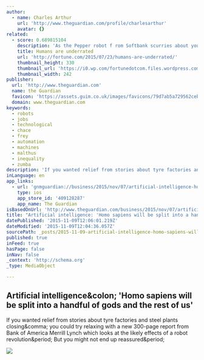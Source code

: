 ```yaml
---
author:
  - name: Charles Arthur
    url: 'http://www.theguardian.com/profile/charlesarthur'
    avatar: {}
related:
  - score: 0.689815104
    description: 'As the Pepper robot f rom Softbank scurries about your home or office, it reads your emotions by your words, tone of voice, facial expressions, and body language. It then responds in all those ways; its hands and posture in particular are remarkably expressive.'
    title: Humans are underrated
    url: 'http://fortune.com/2015/07/23/humans-are-underrated/'
    thumbnail_height: 330
    thumbnail_url: 'https://i0.wp.com/fortunedotcom.files.wordpress.com/2015/07/cov08_ainside.jpg?fit=440%2C330&quality=80&strip'
    thumbnail_width: 242
publisher:
  url: 'http://www.theguardian.com'
  name: the Guardian
  favicon: 'https://assets.guim.co.uk/images/favicons/79d7ab5a729562cebca9c6a13c324f0e/32x32.ico'
  domain: www.theguardian.com
keywords:
  - robots
  - jobs
  - technological
  - chace
  - frey
  - automation
  - machines
  - malthus
  - inequality
  - zumba
description: 'If you wanted relief from stories about tyre factories and steel plants closing, you could try relaxing with a new 300-page report from Bank of America Merrill Lynch which looks at the likely effects of a robot revolution. But you might not end up reassured.'
inLanguage: en
app_links:
  - url: 'gnmguardian://business/2015/nov/07/artificial-intelligence-homo-sapiens-split-handful-gods?contenttype=Article&source=applinks'
    type: ios
    app_store_id: '409128287'
    app_name: The Guardian
isBasedOnUrl: 'http://www.theguardian.com/business/2015/nov/07/artificial-intelligence-homo-sapiens-split-handful-gods'
title: "Artificial intelligence: 'Homo sapiens will be split into a handful of gods and the rest of us'"
datePublished: '2015-11-09T12:06:01.219Z'
dateModified: '2015-11-09T12:04:36.057Z'
sourcePath: _posts/2015-11-09-artificial-intelligence-homo-sapiens-will-be-split-into-a.md
published: true
inFeed: true
hasPage: false
inNav: false
_context: 'http://schema.org'
_type: MediaObject

---
```

<article style=""><h1>Artificial intelligence&amp;colon; 'Homo sapiens will be split into a handful of gods and the rest of us'</h1><p>If you wanted relief from stories about tyre factories and steel plants closing&amp;comma; you could try relaxing with a new 300-page report from Bank of America Merrill Lynch which looks at the likely effects of a robot revolution&amp;period; But you might not end up reassured&amp;period;</p><img src="https://i.guim.co.uk/img/media/29d9dadbc1dfdb541f0ace3639564e175d25abb9/0_382_5760_3457/master/5760.jpg?w=1200&amp;q=85&amp;auto=format&amp;sharp=10&amp;s=7c364e3a89a951caac0267bd3c822ad9" /></article>